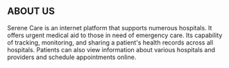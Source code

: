 ## ABOUT US
   Serene Care is an internet platform that supports numerous hospitals. It offers urgent medical aid to those in need of emergency care. Its capability of tracking, monitoring, and sharing a patient's health records across all hospitals. Patients can also view information about various hospitals and providers and schedule appointments online.